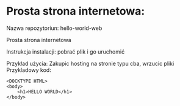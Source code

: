 # Prosta strona internetowa:

Nazwa repozytoriun: hello-world-web

Prosta strona internetowa

Instrukcja instalacji: pobrać plik i go uruchomić

Przykład użycia:
    Zakupic hosting na stronie typu cba, wrzucic pliki
Przykladowy kod:
```
<DOCKTYPE HTML>
<body>
    <h1>HELLO WORLD</h1>
</body>
